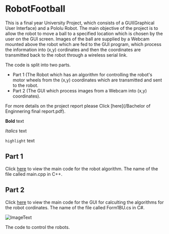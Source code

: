 # RobotFootball


This is a final year University Project, which consists of a GUI(Graphical User Interface) and a Pololu Robot. The main objective of the project is to allow the robot to move a ball to a specified location which is chosen by the user on the GUI screen. Images of the ball are supplied by a Webcam mounted above the robot which are fed to the GUI program, which process the information into (x,y) cordinates and then the coordinates are transmitted back to the robot through a wireless serial link.   

The code is split into two parts. 

- Part 1 (The Robot which has an algorithm for controlling the robot's motor wheels from the (x,y) coordinates which are transmitted and sent to the robot.  
- Part 2 (The GUI which process images from a Webcam into (x,y) coordinates).

For more details on the project report please Click [here](/Bachelor of Enginnering final report.pdf).

**Bold** text

*Italics* text

`highlight` text

## Part 1 

Click [here](/RobotCode/main.cpp) to view the main code for the robot algorithm. The name of the file called main.cpp in C++.

## Part 2

Click [here](/GUI/Form1BU.cs) to view the main code for the GUI for calculting the algorithms for the robot cordinates. The name of the file called Form1BU.cs in C#. 

![ImageText](imageName.JPG?raw=true "Description")

The code to control the robots.
